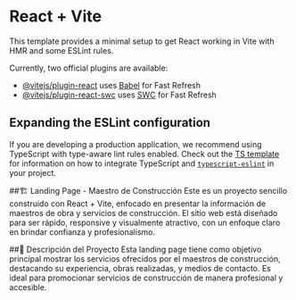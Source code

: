 # React + Vite

This template provides a minimal setup to get React working in Vite with HMR and some ESLint rules.

Currently, two official plugins are available:

- [@vitejs/plugin-react](https://github.com/vitejs/vite-plugin-react/blob/main/packages/plugin-react) uses [Babel](https://babeljs.io/) for Fast Refresh
- [@vitejs/plugin-react-swc](https://github.com/vitejs/vite-plugin-react/blob/main/packages/plugin-react-swc) uses [SWC](https://swc.rs/) for Fast Refresh

## Expanding the ESLint configuration

If you are developing a production application, we recommend using TypeScript with type-aware lint rules enabled. Check out the [TS template](https://github.com/vitejs/vite/tree/main/packages/create-vite/template-react-ts) for information on how to integrate TypeScript and [`typescript-eslint`](https://typescript-eslint.io) in your project.


##🏗️ Landing Page - Maestro de Construcción
Este es un proyecto sencillo construido con React + Vite, enfocado en presentar la información de maestros de obra y servicios de construcción. El sitio web está diseñado para ser rápido, responsive y visualmente atractivo, con un enfoque claro en brindar confianza y profesionalismo.

##📄 Descripción del Proyecto
Esta landing page tiene como objetivo principal mostrar los servicios ofrecidos por el maestros de construcción, destacando su experiencia, obras realizadas, y medios de contacto. Es ideal para promocionar servicios de construcción de manera profesional y accesible.